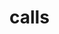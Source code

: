 # calls

<Directive
  path="mirascope_v2_llm.calls.async_call.AsyncCall"
  symbolName="AsyncCall"
  slug="async-call"
  canonicalPath="calls"
/>

<Directive
  path="mirascope_v2_llm.calls.async_context_call.AsyncContextCall"
  symbolName="AsyncContextCall"
  slug="async-context-call"
  canonicalPath="calls"
/>

<Directive
  path="mirascope_v2_llm.calls.async_structured_call.AsyncStructuredCall"
  symbolName="AsyncStructuredCall"
  slug="async-structured-call"
  canonicalPath="calls"
/>

<Directive
  path="mirascope_v2_llm.calls.async_structured_context_call.AsyncStructuredContextCall"
  symbolName="AsyncStructuredContextCall"
  slug="async-structured-context-call"
  canonicalPath="calls"
/>

<Directive
  path="mirascope_v2_llm.calls.call.Call"
  symbolName="Call"
  slug="call_cls"
  canonicalPath="calls"
/>

<Directive
  path="mirascope_v2_llm.calls.context_call.ContextCall"
  symbolName="ContextCall"
  slug="context-call"
  canonicalPath="calls"
/>

<Directive
  path="mirascope_v2_llm.calls.structured_call.StructuredCall"
  symbolName="StructuredCall"
  slug="structured-call"
  canonicalPath="calls"
/>

<Directive
  path="mirascope_v2_llm.calls.structured_context_call.StructuredContextCall"
  symbolName="StructuredContextCall"
  slug="structured-context-call"
  canonicalPath="calls"
/>

<Directive
  path="mirascope_v2_llm.calls.decorator.call"
  symbolName="call"
  slug="call_fn"
  canonicalPath="index"
/>